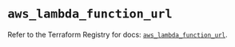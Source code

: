 # `aws_lambda_function_url`

Refer to the Terraform Registry for docs: [`aws_lambda_function_url`](https://registry.terraform.io/providers/hashicorp/aws/6.4.0/docs/resources/lambda_function_url).
